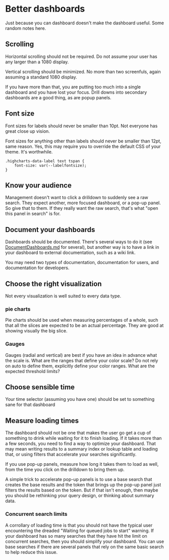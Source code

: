 # Better dashboards

Just because you can dashboard doesn't make the dashboard useful.  Some random
notes here.

## Scrolling
Horizontal scrolling should not be required.  Do not assume your user has 
any larger than a 1080 display.

Vertical scrolling should be minimized.  No more than two screenfuls, again
assuming a standard 1080 display.  

If you have more than that, you are putting too much into a single dashboard
and you have lost your focus.  Drill downs into secondary dashboards are a good
thing, as are popup panels.

## Font size
Font sizes for labels should never be smaller than 10pt.  Not everyone has
great close up vision.

Font sizes for anything other than labels should never be smaller than 12pt,
same reason.  Yes, this may require you to override the default CSS of your
theme.  It's worthwhile.

    .highcharts-data-label text tspan {
        font-size: var(--labelfontsize);
    }

## Know your audience
Management doesn't want to click a drilldown to suddenly see a raw search.
They expect another, more focused dashboard, or a pop-up panel.  So give that
to them.  If they really want the raw search, that's what "open this panel in
search" is for.

## Document your dashboards
Dashboards should be documented.  There's several ways to do it (see
[DocumentDashboards.md](DocumentDashboards.md) for several), but another way is to have a link in
your dashboard to external documentation, such as a wiki link.

You may need two types of documentation, documentation for users, and
documentation for developers.

## Choose the right visualization

Not every visualization is well suited to every data type.

### pie charts

Pie charts should be used when measuring percentages of a whole, such that
all the slices are expected to be an actual percentage.  They are good at
showing visually the big slice.

### Gauges

Gauges (radial and vertical) are best if you have an idea in advance what 
the scale is.  What are the ranges that define your color scale?  Do not
rely on auto to define them, explicitly define your color ranges.  What
are the expected threshold limits?

## Choose sensible time

Your time selector (assuming you have one) should be set to something sane for
that dashboard

## Measure loading times

The dashboard should not be one that makes the user go get a cup of something
to drink while waiting for it to finish loading.  If it takes more than a few
seconds, you need to find a way to optimize your dashboard.  That may mean
writing results to a summary index or lookup table and loading that, or using
filters that accelerate your searches significantly.

If you use pop-up panels, measure how long it takes them to load as well, from
the time you click on the drilldown to bring them up.  

A simple trick to accelerate pop-up panels is to use a base search that creates
the base results and the token that brings up the pop-up panel just filters
the results based on the token.  But if that isn't enough, then maybe you
should be rethinking your query design, or thinking about summary data. 

### Concurrent search limits

A corrollary of loading time is that you should not have the typical user
encountering the dreaded "Waiting for queued jobs to start" warning.  If
your dashboard has so many searches that they have hit the limit on
concurrent searches, then you should simplify your dashboard.  You can
use base searches if there are several panels that rely on the same 
basic search to help reduce this issue.
